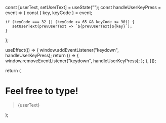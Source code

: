 const [userText, setUserText] = useState("");
const handleUserKeyPress = event => {
    const { key, keyCode } = event;

    if (keyCode === 32 || (keyCode >= 65 && keyCode <= 90)) {
       setUserText(prevUserText => `${prevUserText}${key}`);
    }
  };

useEffect(() => {
    window.addEventListener("keydown", handleUserKeyPress);
    return () => {
        window.removeEventListener("keydown", handleUserKeyPress);
    };
}, []);

  return (
      <div>
          <h1>Feel free to type!</h1>
          <blockquote>{userText}</blockquote>
      </div>
  );